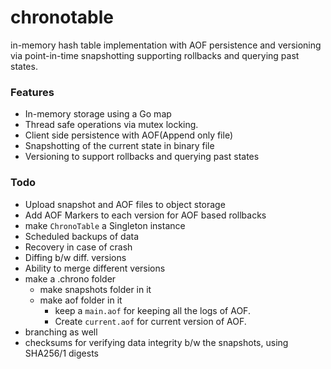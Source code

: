 # chronotable
in-memory hash table implementation with AOF persistence and versioning via point-in-time snapshotting supporting rollbacks and querying past states.

### Features
- In-memory storage using a Go map
- Thread safe operations via mutex locking.
- Client side persistence with AOF(Append only file)
- Snapshotting of the current state in binary file
- Versioning to support rollbacks and querying past states

### Todo
- Upload snapshot and AOF files to object storage
- Add AOF Markers to each version for AOF based rollbacks
- make `ChronoTable` a Singleton instance
- Scheduled backups of data
- Recovery in case of crash
- Diffing b/w diff. versions
- Ability to merge different versions
- make a .chrono folder
    - make snapshots folder in it
    - make aof folder in it
        - keep a `main.aof` for keeping all the logs of AOF.
        - Create `current.aof` for current version of AOF.
- branching as well
- checksums for verifying data integrity b/w the snapshots, using SHA256/1 digests
